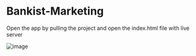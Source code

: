 # Bankist-Marketing
 Open the app by pulling the project and open the index.html file with live server
 
![image](https://user-images.githubusercontent.com/66808317/150920344-d7baee41-095e-412f-b515-63d331ab143d.png)
